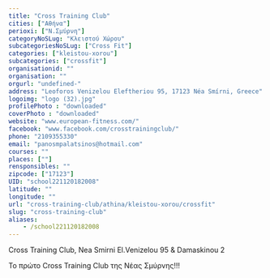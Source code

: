 ```yaml
---
title: "Cross Training Club"
cities: ["Αθήνα"]
perioxi: ["Ν.Σμύρνη"]
categoryNoSLug: "Κλειστού Χώρου"
subcategoriesNoSLug: ["Cross Fit"]
categories: ["kleistou-xorou"]
subcategories: ["crossfit"]
organisationid: ""
organisation: ""
orgurl: "undefined-"
address: "Leoforos Venizelou Eleftheriou 95, 17123 Néa Smírni, Greece"
logoimg: "logo (32).jpg"
profilePhoto : "downloaded"
coverPhoto : "downloaded"
website: "www.european-fitness.com/"
facebook: "www.facebook.com/crosstrainingclub/"
phone: "2109355330"
email: "panosmpalatsinos@hotmail.com"
courses: ""
places: [""]
rensponsibles: ""
zipcode: ["17123"]
UID: "school221120182008"
latitude: ""
longitude: ""
url: "cross-training-club/athina/kleistou-xorou/crossfit"
slug: "cross-training-club"
aliases:
    - /school221120182008
---
```



Cross Training Club, Nea Smirni El.Venizelou 95 &amp; Damaskinou 2

Το πρώτο Cross Training Club της Νέας Σμύρνης!!!
